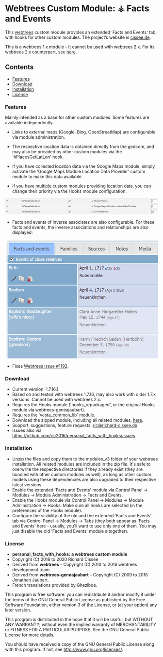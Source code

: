 
# Webtrees Custom Module: ⚶ Facts and Events

This [webtrees](https://www.webtrees.net/) custom module provides an extended 'Facts and Events' tab, with hooks for other custom modules.
The project’s website is [cissee.de](https://cissee.de).

This is a webtrees 1.x module - It cannot be used with webtrees 2.x. For its webtrees 2.x counterpart, see [here](https://github.com/vesta-webtrees-2-custom-modules/vesta_personal_facts).

## Contents

* [Features](#features)
* [Download](#download)
* [Installation](#installation)
* [License](#license)

### Features<a name="features"/>

Mainly intended as a base for other custom modules. Some features are available independently:

* Links to external maps (Google, Bing, OpenStreetMap) are configurable via module administration.

* The respective location data is obtained directly from the gedcom, and may also be provided by other custom modules via the 'hPlacesGetLatLon' hook. 

* If you have collected location data via the Google Maps module, simply activate the 'Google Maps Module Location Data Provider' custom module to make this data available.

* If you have multiple custom modules providing location data, you can change their priority via the Hooks module configuration:

![Screenshot](hooks.png)

* Facts and events of inverse associates are also configurable. For these facts and events, the inverse associations and relationships are also displayed:

![FactsAndEventsExt1](FactsAndEventsExt1.PNG)

* Fixes [Webtrees issue #1192](https://github.com/fisharebest/webtrees/issues/1192).

### Download<a name="download"/>

* Current version: 1.7.16.1
* Based on and tested with webtrees 1.7.16, may also work with older 1.7.x versions. Cannot be used with webtrees 2.x.
* Requires the Hooks module ('hooks_repackaged', or the original Hooks module via webtrees-geneajaubart).
* Requires the 'vesta_common_lib' module.
* Download the zipped module, including all related modules, [here](https://cissee.de/vesta.latest.zip).
* Support, suggestions, feature requests: <ric@richard-cissee.de>
* Issues also via <https://github.com/ric2016/personal_facts_with_hooks/issues>

### Installation<a name="installation"/>

* Unzip the files and copy them to the modules_v3 folder of your webtrees installation. All related modules are included in the zip file. It's safe to overwrite the respective directories if they already exist (they are bundled with other custom modules as well), as long as other custom models using these dependencies are also upgraded to their respective latest versions.
* Enable the extended 'Facts and Events' module via Control Panel -> Modules -> Module Administration -> Facts and Events.
* Enable the Hooks module via Control Panel -> Modules -> Module Administration -> Hooks. Make sure all hooks are selected (in the preferences of the Hooks module).				
* Configure the visibility of the old and the extended 'Facts and Events' tab via Control Panel -> Modules -> Tabs (they both appear as 'Facts and Events' here - usually, you'll want to use only one of them. You may just disable the old 'Facts and Events' module altogether).

### License<a name="license"/>

* **personal_facts_with_hooks: a webtrees custom module**
* Copyright (C) 2016 to 2020 Richard Cissée
* Derived from **webtrees** - Copyright (C) 2010 to 2016  webtrees development team.
* Derived from **webtrees-geneajaubart** - Copyright (C) 2009 to 2016  Jonathan Jaubart.
* French translations provided by Ghezibde.

This program is free software: you can redistribute it and/or modify
it under the terms of the GNU General Public License as published by
the Free Software Foundation, either version 3 of the License, or
(at your option) any later version.

This program is distributed in the hope that it will be useful,
but WITHOUT ANY WARRANTY; without even the implied warranty of
MERCHANTABILITY or FITNESS FOR A PARTICULAR PURPOSE. See the
GNU General Public License for more details.

You should have received a copy of the GNU General Public License
along with this program. If not, see <http://www.gnu.org/licenses/>.

